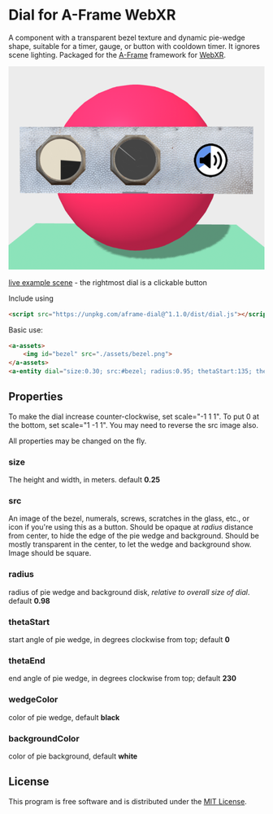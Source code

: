 # Dial for A-Frame WebXR

A component with a transparent bezel texture and dynamic pie-wedge shape, suitable for a timer, gauge, or button with cooldown timer.
It ignores scene lighting.
Packaged for the [A-Frame](https://aframe.io) framework for [WebXR](https://immersive-web.github.io/).

![sample screenshot](assets/dial-screenshot.png)

[live example scene](https://dougreeder.github.io/aframe-dial/example.html) - the rightmost dial is a clickable button


Include using
```html
<script src="https://unpkg.com/aframe-dial@^1.1.0/dist/dial.js"></script>
```


Basic use:
```html
<a-assets>
    <img id="bezel" src="./assets/bezel.png">
</a-assets>
<a-entity dial="size:0.30; src:#bezel; radius:0.95; thetaStart:135; thetaEnd:315;"></a-entity>
```

## Properties
To make the dial increase counter-clockwise, set scale="-1 1 1". To put 0 at the bottom, set scale="1 -1 1".  You may need to reverse the src image also.

All properties may be changed on the fly.

### size
The height and width, in meters.
default **0.25**

### src
An image of the bezel, numerals, screws, scratches in the glass, etc., or icon if you're using this as a button.
Should be opaque at *radius* distance from center, to hide the edge of the pie wedge and background.
Should be mostly transparent in the center, to let the wedge and background show.
Image should be square.

### radius
radius of pie wedge and background disk, *relative to overall size of dial*.  default **0.98**

### thetaStart
start angle of pie wedge, in degrees clockwise from top; default **0**

### thetaEnd
end angle of pie wedge, in degrees clockwise from top; default **230**

### wedgeColor
color of pie wedge, default **black**

### backgroundColor
color of pie background, default **white**


## License

This program is free software and is distributed under the [MIT License](LICENSE).
